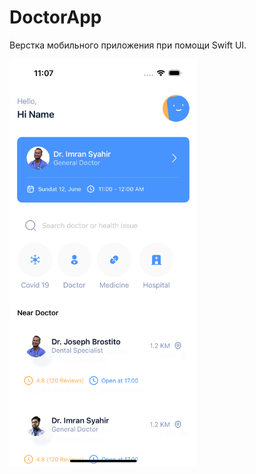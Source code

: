 # DoctorApp
Верстка мобильного приложения при помощи Swift UI.

<img src="./screens/screen1.png" width="300">
